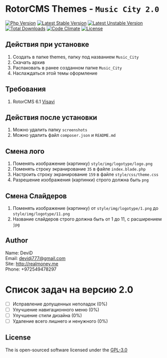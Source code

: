 RotorCMS Themes - `Music City 2.0`
=========

[![Php Version](https://img.shields.io/badge/php-%3E%3D%205.6.4-brightgreen.svg)](https://php.net)
[![Latest Stable Version](https://poser.pugx.org/devid4411/themes-music_city/v/stable)](https://packagist.org/packages/devid4411/themes-music_city)
[![Latest Unstable Version](https://poser.pugx.org/devid4411/themes-music_city/v/unstable)](https://packagist.org/packages/devid4411/themes-music_city)
[![Total Downloads](https://poser.pugx.org/devid4411/themes-music_city/downloads)](https://packagist.org/packages/devid4411/themes-music_city)
[![Code Climate](https://codeclimate.com/github/DeviD4411/Themes-Music_City/badges/gpa.svg)](https://codeclimate.com/github/DeviD4411/Themes-Music_City)
[![License](https://poser.pugx.org/devid4411/themes-music_city/license)](https://packagist.org/packages/devid4411/themes-music_city)

## Действия при установке    
1. Создать в папке themes, папку под названием `Music_City`    
2. Скачать архив    
3. Распаковать в ранее созданном папке `Music_City`    
4. Наслаждаться этой темы оформление    

## Требования    
1. RotorCMS 6.1 [Visavi](http://visavi.net)    

## Действия после установки    
1. Можно удалить папку `screenshots`    
2. Можно удалить файл `composer.json` и `README.md`    

## Смена лого    
1. Поменять изображение (картинку) `style/img/logotype/logo.png`    
2. Поменять строку экранирование `35` в файле `index.blade.php`    
3. Настроить строку экранирование `159` в файле `style/css/theme.css`    
4. Разрешение изображения (картинки) строго должна быть `png`    

## Смена Слайдеров    
1. Поменять изображение (картинку) от `style/img/logotype/1.png` до `style/img/logotype/11.png`    
2. Название слайдеров строго должна быть от 1 до 11, с расширением `jpg`    

## Author    
Name: DeviD    
Email: devidj777@gmail.com    
Site: http://realmoney.me    
Phone: +972549478297    

Список задач на версию 2.0
=========

- [ ] Исправление допущенных неполадок (0%)    
- [ ] Улучшение навигационного меню (0%)    
- [ ] Улучшение стили дизайна (0%)    
- [ ] Удаление всего лишнего и ненужного (0%)    

## License    
The is open-sourced software licensed under the [GPL-3.0](http://opensource.org/licenses/GPL-3.0)    